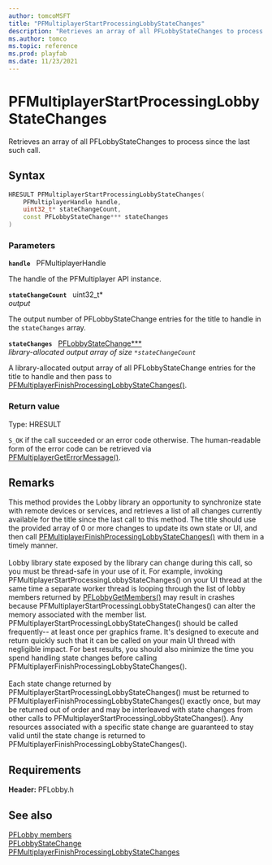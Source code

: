 ```yaml
---
author: tomcoMSFT
title: "PFMultiplayerStartProcessingLobbyStateChanges"
description: "Retrieves an array of all PFLobbyStateChanges to process since the last such call."
ms.author: tomco
ms.topic: reference
ms.prod: playfab
ms.date: 11/23/2021
---
```


# PFMultiplayerStartProcessingLobbyStateChanges  

Retrieves an array of all PFLobbyStateChanges to process since the last such call.  

## Syntax  
  
```cpp
HRESULT PFMultiplayerStartProcessingLobbyStateChanges(  
    PFMultiplayerHandle handle,  
    uint32_t* stateChangeCount,  
    const PFLobbyStateChange*** stateChanges  
)  
```  
  
### Parameters  
  
**`handle`** &nbsp; PFMultiplayerHandle  
  
The handle of the PFMultiplayer API instance.  
  
**`stateChangeCount`** &nbsp; uint32_t*  
*output*  
  
The output number of PFLobbyStateChange entries for the title to handle in the `stateChanges` array.  
  
**`stateChanges`** &nbsp; [PFLobbyStateChange***](../structs/pflobbystatechange.md)  
*library-allocated output array of size `*stateChangeCount`*  
  
A library-allocated output array of all PFLobbyStateChange entries for the title to handle and then pass to [PFMultiplayerFinishProcessingLobbyStateChanges()](pfmultiplayerfinishprocessinglobbystatechanges.md).  
  
  
### Return value
Type: HRESULT
  
```S_OK``` if the call succeeded or an error code otherwise. The human-readable form of the error code can be retrieved via [PFMultiplayerGetErrorMessage()](../../pfmultiplayer/functions/pfmultiplayergeterrormessage.md).
  
## Remarks  
  
This method provides the Lobby library an opportunity to synchronize state with remote devices or services, and retrieves a list of all changes currently available for the title since the last call to this method. The title should use the provided array of 0 or more changes to update its own state or UI, and then call [PFMultiplayerFinishProcessingLobbyStateChanges()](pfmultiplayerfinishprocessinglobbystatechanges.md) with them in a timely manner. <br /><br /> Lobby library state exposed by the library can change during this call, so you must be thread-safe in your use of it. For example, invoking PFMultiplayerStartProcessingLobbyStateChanges() on your UI thread at the same time a separate worker thread is looping through the list of lobby members returned by [PFLobbyGetMembers()](pflobbygetmembers.md) may result in crashes because PFMultiplayerStartProcessingLobbyStateChanges() can alter the memory associated with the member list. PFMultiplayerStartProcessingLobbyStateChanges() should be called frequently-- at least once per graphics frame. It's designed to execute and return quickly such that it can be called on your main UI thread with negligible impact. For best results, you should also minimize the time you spend handling state changes before calling PFMultiplayerFinishProcessingLobbyStateChanges().   <br /><br /> Each state change returned by PFMultiplayerStartProcessingLobbyStateChanges() must be returned to PFMultiplayerFinishProcessingLobbyStateChanges() exactly once, but may be returned out of order and may be interleaved with state changes from other calls to PFMultiplayerStartProcessingLobbyStateChanges(). Any resources associated with a specific state change are guaranteed to stay valid until the state change is returned to PFMultiplayerFinishProcessingLobbyStateChanges().
  
## Requirements  
  
**Header:** PFLobby.h
  
## See also  
[PFLobby members](../pflobby_members.md)  
[PFLobbyStateChange](../structs/pflobbystatechange.md)  
[PFMultiplayerFinishProcessingLobbyStateChanges](pfmultiplayerfinishprocessinglobbystatechanges.md)
  
  
